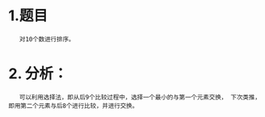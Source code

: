 # 1.题目
       对10个数进行排序。
# 2. 分析：
       可以利用选择法，即从后9个比较过程中，选择一个最小的与第一个元素交换， 下次类推，即用第二个元素与后8个进行比较，并进行交换。
